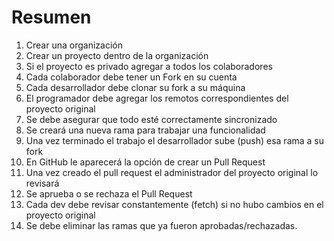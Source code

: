# Resumen

1. Crear una organización
2. Crear un proyecto dentro de  la  organización
3. Si el proyecto es privado agregar a todos los colaboradores
4. Cada colaborador debe tener un Fork en su cuenta
5. Cada desarrollador debe clonar su fork a su máquina
6. El programador debe agregar los remotos correspondientes del proyecto original
7. Se debe asegurar que todo esté  correctamente sincronizado
8. Se creará una nueva rama para  trabajar una  funcionalidad
9. Una vez terminado el trabajo el desarrollador sube (push) esa rama a su fork
10. En GitHub le aparecerá la opción  de crear un Pull Request
11. Una vez creado el pull request el administrador del  proyecto original lo revisará
12. Se aprueba o se rechaza el Pull Request
13. Cada dev debe revisar constantemente (fetch) si no hubo cambios en el proyecto original
14. Se debe eliminar las ramas que ya fueron aprobadas/rechazadas. 